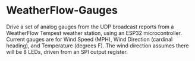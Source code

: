 # WeatherFlow-Gauges

Drive a set of analog gauges from the UDP broadcast reports from a WeatherFlow Tempest weather station, using an ESP32 microcontroller.  Current gauges are for Wind Speed (MPH), Wind Direction (cardinal heading), and Temperature (degrees F).  The wind direction assumes there will be 8 LEDs, driven from an SPI output register.
